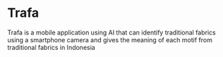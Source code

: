 # Trafa
Trafa is a mobile application using AI that can identify traditional fabrics using a smartphone camera and gives the meaning of each motif from traditional fabrics in Indonesia
